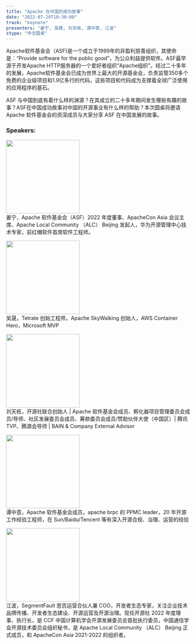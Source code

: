 ```yaml
---
title: "Apache 在中国的成功故事"
date: "2022-07-29T10:30:00" 
track: "keynote"
presenters: "姜宁, 吴晟, 刘天栋, 谭中意, 江波"
stype: "中文圆桌"
---
```

Apache软件基金会（ASF)是一个成立于1999年的非盈利慈善组织，其使命是：“Provide software for the public good”，为公众利益提供软件。ASF最早源于开发Apache HTTP服务器的一个爱好者组织“Apache组织”。经过二十多年的发展，Apache软件基金会已成为世界上最大的开源基金会，负责监管350多个免费的企业级项目和1.9亿多行的代码，这些项目和代码成为支撑着全球广泛使用的应用程序的基石。

ASF 与中国到底有着什么样的渊源？在其成立的二十多年期间发生哪些有趣的故事？ASF在中国成功故事对中国的开源事业有什么样的帮助？本次圆桌将邀请 Apache 软件基金会的资深成员与大家分享 ASF 在中国发展的故事。 


### Speakers: 
<img src="images/speaker/2012.png" width="200" /><br>
姜宁，Apache 软件基金会（ASF）2022 年度董事、ApacheCon Asia 会议主席、Apache Local Community （ALC） Beijing 发起人，华为开源管理中心技术专家，前红帽软件首席软件工程师。

<img src="images/speaker/2012_1.png" width="200" /><br>
吴晟，Tetrate 创始工程师，Apache SkyWalking 创始人，AWS Container Hero，Microsoft MVP

<img src="images/speaker/2012_2.png" width="200" /><br>
刘天栋，开源社联合创始人 | Apache 软件基金会成员、孵化器项目管理委员会成员/导师、社区发展委员会成员、筹款委员会成员/赞助伙伴大使（中国区）| 腾讯 TVP、腾源会导师 | BAIN & Company External Advisor

<img src="images/speaker/2012_3.png" width="200" /><br>
谭中意，Apache 软件基金会成员，apache brpc 的 PPMC leader，20 年开源工作经验工程师，在 Sun/Baidu/Tencent 等有深入开源合规、治理、运营的经验

<img src="images/speaker/2012_4.png" width="200" /><br>
江波，SegmentFault 思否运营合伙人兼 COO，开发者生态专家，关注企业技术品牌传播、开发者生态建设、开源运营及开源治理。现任开源社 2022 年度理事、执行长，是 CCF 中国计算机学会开源发展委员会首批执行委员，中国通信学会开源技术委员会组织秘书，是 Apache Local Community （ALC） Beijing 正式成员，和 ApacheCon Asia 2021-2022 的组织者。